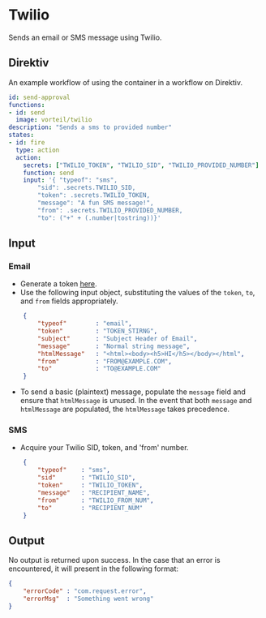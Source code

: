# Twilio
Sends an email or SMS message using Twilio.

## Direktiv
An example workflow of using the container in a workflow on Direktiv.


```yaml
id: send-approval
functions:
- id: send
  image: vorteil/twilio
description: "Sends a sms to provided number" 
states:
- id: fire
  type: action
  action:
    secrets: ["TWILIO_TOKEN", "TWILIO_SID", "TWILIO_PROVIDED_NUMBER"]
    function: send
    input: '{ "typeof": "sms",
        "sid": .secrets.TWILIO_SID,
        "token": .secrets.TWILIO_TOKEN,
        "message": "A fun SMS message!",
        "from": .secrets.TWILIO_PROVIDED_NUMBER,
        "to": ("+" + (.number|tostring))}'
```

## Input

### Email

- Generate a token [here](https://app.sendgrid.com/settings/api_keys).
- Use the following input object, substituting the values of the `token`, `to`, and `from` fields appropriately.

```json
    {
        "typeof"        : "email",
        "token"         : "TOKEN_STIRNG",
        "subject"       : "Subject Header of Email",
        "message"       : "Normal string message",
        "htmlMessage"   : "<html><body><h5>HI</h5></body></html",
        "from"          : "FROM@EXAMPLE.COM",
        "to"            : "TO@EXAMPLE.COM"   
    }
```

- To send a basic (plaintext) message, populate the `message` field and ensure that `htmlMessage` is unused. In the event that both `message` and `htmlMessage` are populated, the `htmlMessage` takes precedence. 

### SMS

- Acquire your Twilio SID, token, and 'from' number.

```json
    {
        "typeof"    : "sms",
        "sid"       : "TWILIO_SID",
        "token"     : "TWILIO_TOKEN",
        "message"   : "RECIPIENT_NAME",
        "from"      : "TWILIO_FROM_NUM",
        "to"        : "RECIPIENT_NUM"
    }
```

## Output

No output is returned upon success.
In the case that an error is encountered, it will present in the following format:

```json
{
    "errorCode" : "com.request.error",
    "errorMsg"  : "Something went wrong"
}
```